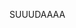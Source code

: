 SUUUDAAAA

<!---
Trimdy/Trimdy is a ✨ special ✨ repository because its `README.md` (this file) appears on your GitHub profile.
You can click the Preview link to take a look at your changes.
--->
